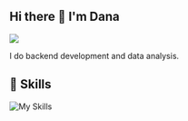 ## Hi there 👋 I'm Dana 
<p align="left">
    <a href="https://www.linkedin.com/in/dana-bar-ilan/">
        <img src="https://img.shields.io/badge/%20-LinkedIn-black?color=14171A&labelColor=0e76a8&logo=linkedin&logoColor=ffffff" />
    </a>
</p>

I do backend development and data analysis.

## 🔧 Skills

![My Skills](https://go-skill-icons.vercel.app/api/icons?i=python,r,django,djangorestframework,pandas,numpy,pyspark,postgresql,metabase,airflow,docker,linux,git,github,postman&theme=light&perline=6)

